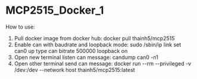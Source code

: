 # MCP2515_Docker_1

How to use:
1. Pull docker image from docker hub:
   docker pull thainh5/mcp2515
2. Enable can with baudrate and loopback mode:
   sudo /sbin/ip link set can0 up type can bitrate 500000 loopback on
3. Open new terminal listen can message:
   candump can0 -n1
5. Open other terminal send can message:
   docker run --rm --privileged -v /dev:/dev --network host thainh5/mcp2515:latest
   
